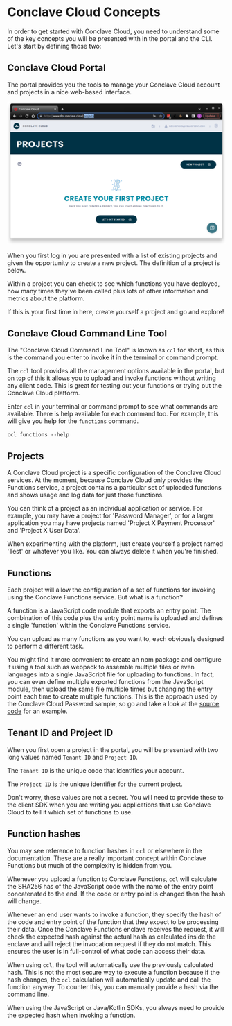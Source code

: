 # Conclave Cloud Concepts
In order to get started with Conclave Cloud, you need to understand some of the
key concepts you will be presented with in the portal and the CLI. Let's start
by defining those two:

## Conclave Cloud Portal
The portal provides you the tools to manage your Conclave Cloud account and
projects in a nice web-based interface.

![](assets/Portal.png)

When you first log in you are presented with a list of existing projects and
given the opportunity to create a new project. The definition of a project is
below.

Within a project you can check to see which functions you have deployed, how
many times they've been called plus lots of other information and metrics about
the platform.

If this is your first time in here, create yourself a project and go and
explore!

## Conclave Cloud Command Line Tool
The "Conclave Cloud Command Line Tool" is known as `ccl` for short, as this is
the command you enter to invoke it in the terminal or command prompt.

The `ccl` tool provides all the management options available in the portal, but
on top of this it allows you to upload and invoke functions without writing any
client code. This is great for testing out your functions or trying out the
Conclave Cloud platform.

Enter `ccl` in your terminal or command prompt to see what commands are
available. There is help available for each command too. For example, this will
give you help for the `functions` command.

```
ccl functions --help
```

## Projects
A Conclave Cloud project is a specific configuration of the Conclave Cloud
services. At the moment, because Conclave Cloud only provides the Functions
service, a project contains a particular set of uploaded functions and shows
usage and log data for just those functions.

You can think of a project as an individual application or service. For example,
you may have a project for 'Password Manager', or for a larger application you
may have projects named 'Project X Payment Processor' and 'Project X User Data'.

When experimenting with the platform, just create yourself a project named
'Test' or whatever you like. You can always delete it when you're finished.

## Functions
Each project will allow the configuration of a set of functions for invoking
using the Conclave Functions service. But what is a function?

A function is a JavaScript code module that exports an entry point. The
combination of this code plus the entry point name is uploaded and defines a
single 'function' within the Conclave Functions service.

You can upload as many functions as you want to, each obviously designed to perform a
different task.

You might find it more convenient to create an npm package and configure it
using a tool such as webpack to assemble multiple files or even languages into a
single JavaScript file for uploading to functions. In fact, you can even define
multiple exported functions from the JavaScript module, then upload the same
file multiple times but changing the entry point each time to create multiple
functions. This is the approach used by the Conclave Cloud Password sample, so
go and take a look at the [source
code](https://github.com/R3Conclave/ccl-sample-conclavepass/tree/main/functions)
for an example.

## Tenant ID and Project ID
When you first open a project in the portal, you will be presented with two long
values named `Tenant ID` and `Project ID`. 

The `Tenant ID` is the unique code that identifies your account. 

The `Project ID` is the unique identifier for the current project.

Don't worry, these values are not a secret. You will need to provide these to
the client SDK when you are writing you applications that use Conclave Cloud to
tell it which set of functions to use.

## Function hashes
You may see reference to function hashes in `ccl` or elsewhere in the
documentation. These are a really important concept within Conclave Functions
but much of the complexity is hidden from you.

Whenever you upload a function to Conclave Functions, `ccl` will calculate the
SHA256 has of the JavaScript code with the name of the entry point concatenated
to the end. If the code or entry point is changed then the hash will change.

Whenever an end user wants to invoke a function, they specify the hash of the
code and entry point of the function that they expect to be processing their
data. Once the Conclave Functions enclave receives the request, it will check
the expected hash against the actual hash as calculated inside the enclave and
will reject the invocation request if they do not match. This ensures the user
is in full-control of what code can access their data.

When using `ccl`, the tool will automatically use the previously calculated
hash. This is not the most secure way to execute a function because if the hash
changes, the `ccl` calculation will automatically update and call the function
anyway. To counter this, you can manually provide a hash via the command line.

When using the JavaScript or Java/Kotlin SDKs, you always need to provide the
expected hash when invoking a function.
